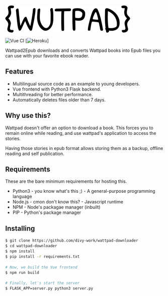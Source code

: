 ![alt text](./public/logo.png "Wutpad logo")

![Vue CI](https://github.com/divy-work/wattpad-downloader/workflows/Vue%20CI/badge.svg)
[![Heroku](https://heroku-badge.herokuapp.com/?app=wutpad)]

Wattpad2Epub downloads and converts Wattpad books into Epub files you can use
with your favorite ebook reader.

## Features

* Multilingual source code as an example to young developers.
* Vue frontend with Python3 Flask backend.
* Multithreading for better performance.
* Automatically deletes files older than 7 days.

## Why use this?
Wattpad doesn't offer an option to download a book. This forces you to remain
online while reading, and use wattpad's application to access the stories.

Having those stories in epub format allows storing them as a backup, offline
reading and self publication.

## Requirements

These are the bare minimum requirements for hosting this.
* Python3 - you know what's this ;) - A general-purpose programming language
* Node.js - cmon don't know this? - Javascript runtime
* NPM - Node's packagae manager (inbuilt)
* PIP - Python's package manager

## Installing

```bash
$ git clone https://github.com/divy-work/wattpad-downloader
$ cd wattpad-downloader
$ npm install
$ pip install -r requirements.txt

# Now, we build the Vue frontend
$ npm run build

# Finally, let's start the server
$ FLASK_APP=server.py python3 server.py
```

